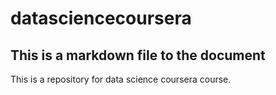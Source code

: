 datasciencecoursera
===================

## This is a markdown file to the document
This is a repository for data science coursera course.
